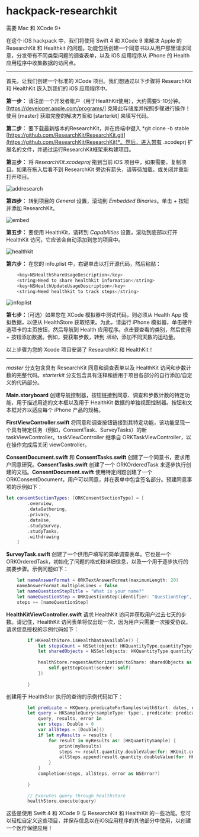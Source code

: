 # hackpack-researchkit

需要 Mac 和 XCode 9+

在这个 iOS hackpack 中，我们将使用 Swift 4 和 XCode 9 来解决 Apple 的 ResearchKit 和 Healthkit 的问题。功能包括创建一个同意书以从用户那里请求同意，分发带有不同类型问题的调查表单，以及 iOS 应用程序从 iPhone 的 Health 应用程序中收集数据的访问点。

--------------------------------------------------------------------------------

首先，让我们创建一个标准的 XCode 项目。我们想通过以下步骤将 ResearchKit 和 HealthKit 嵌入到我们的 iOS 应用程序中。

**第一步：** 请注册一个开发者帐户（用于HealthKit使用），大约需要5-10分钟。[https://developer.apple.com/programs/] 克隆此存储库并按照步骤进行操作！使用 [master] 获取完整的解决方案和 [starterkit] 来填写代码。

**第二步：** 要下载最新版本的ResearchKit，并在终端中键入 *git clone -b stable [https://github.com/ResearchKit/ResearchKit.git](https://github.com/ResearchKit/ResearchKit)*。然后，进入带有 .xcodeprj 扩展名的文件，并通过运行ResearchKit框架来构建项目。

**第三步：** 将 *ResearchKit.xcodeproj* 拖到当前 iOS 项目中，如果需要，复制项目。如果在拖入后看不到 ResearchKit 旁边有箭头，请等待加载，或关闭并重新打开项目。

![addresearch](https://cloud.githubusercontent.com/assets/6894456/21839806/9a6d44d8-d78e-11e6-8c07-640776371eb2.png)

**第四步：** 转到项目的 *General* 设置，滚动到 *Embedded Binaries*。单击 + 按钮并添加 ResearchKit。

![embed](https://cloud.githubusercontent.com/assets/6894456/21839842/d9c05b98-d78e-11e6-9857-5e3a72ee917d.png)

**第五步：** 要使用 HealthKit，请转到 *Capabilities* 设置，滚动到底部以打开 HealthKit 访问，它应该会自动添加到您的项目中。

![healthkit](https://cloud.githubusercontent.com/assets/6894456/21839857/f3322408-d78e-11e6-8f2c-910e4bee392a.png)

**第六步：** 在您的 info.plist 中，右键单击以打开源代码，然后粘贴：

```swift
    <key>NSHealthShareUsageDescription</key>
    <string>Need to share healthkit information</string>
    <key>NSHealthUpdateUsageDescription</key>
    <string>Need healthkit to track steps</string>
```

![infoplist](https://cloud.githubusercontent.com/assets/6894456/21839876/0c9ce586-d78f-11e6-855a-0b214b4c08a4.png)

**第七步：**（可选）如果您在 XCode 模拟器中测试代码，则必须从 Health App 模拟数据，以便从 HealthStore 获取结果。为此，请运行 iPhone 模拟器，单击硬件选项卡的主页按钮，然后导航到 Health 应用程序。点击要查看的类别，然后使用 + 按钮添加数据。例如，要获取步数，转到 *活动*，添加不同天数的运动量。

以上步骤为您的 Xcode 项目安装了 ResearchKit 和 HealthKit！

--------------------------------------------------------------------------------

*master* 分支包含具有 ResearchKit 同意和调查表单以及 HealthKit 访问和步数计数的完整代码。*starterkit* 分支包含具有注释和适用于项目各部分的自行添加/自定义的代码部分。

**Main.storyboard** 创建导航控制器，按钮链接到同意、调查和步数计数的特定功能，用于描述用途的文本框以及用于 HealthKit 数据的单独视图控制器。按钮和文本框对齐以适应每个 iPhone 产品的规格。

**FirstViewController.swift** 将同意和调查按钮链接到其特定功能，该功能呈现一个具有特定任务（例如，ConsentTask、SurveyTasks）的新taskViewController。taskViewController 继承自 ORKTaskViewController，以在操作完成后关闭 viewController。

**ConsentDocument.swift** 和 **ConsentTasks.swift** 创建了一个同意书，要求用户同意研究。**ConsentTasks.swift** 创建了一个 ORKOrderedTask 来逐步执行创建的文档。**ConsentDocument.swift** 使用特定问题创建了一个 ORKConsentDocument，用户可以同意，并在表单中包含签名部分。预建同意事项的示例如下：

```Swift
let consentSectionTypes: [ORKConsentSectionType] = [
        .overview,
        .dataGathering,
        .privacy,
        .dataUse,
        .studySurvey,
        .studyTasks,
        .withdrawing
    ]
```

**SurveyTask.swift** 创建了一个供用户填写的简单调查表单。它也是一个 ORKOrderedTask，初始化了问题的格式和详细信息，以及一个用于逐步执行的摘要步骤。示例问题如下：

```Swift
    let nameAnswerFormat = ORKTextAnswerFormat(maximumLength: 20)
    nameAnswerFormat.multipleLines = false
    let nameQuestionStepTitle = "What is your name?"
    let nameQuestionStep = ORKQuestionStep(identifier: "QuestionStep", title: nameQuestionStepTitle, answer: nameAnswerFormat)
    steps += [nameQuestionStep]
```

**HealthKitViewController.swift** 请求 HealthKit 访问并获取用户过去七天的步数。请记住，HealthKit 访问表单将仅出现一次，因为用户只需要一次接受协议。请求信息授权的示例代码如下：

```Swift
        if HKHealthStore.isHealthDataAvailable() {
            let stepsCount = NSSet(object: HKQuantityType.quantityType(forIdentifier: HKQuantityTypeIdentifier.stepCount))
            let sharedObjects = NSSet(objects: HKQuantityType.quantityType(forIdentifier: HKQuantityTypeIdentifier.height),HKQuantityType.quantityType(forIdentifier: HKQuantityTypeIdentifier.bodyMass))
            
            healthStore.requestAuthorization(toShare: sharedObjects as? Set<HKSampleType>, read: stepsCount as? Set<HKObjectType>, completion: { (success, err) in
                self.getStepCount(sender: self)
            })
            
        } 
```
创建用于 HealthStor 执行的查询的示例代码如下：
```Swift
        let predicate = HKQuery.predicateForSamples(withStart: dates, end: Date(), options: [])
        let query = HKSampleQuery(sampleType: type!, predicate: predicate, limit: 0, sortDescriptors: nil) {
            query, results, error in
            var steps: Double = 0
            var allSteps = [Double]()
            if let myResults = results {
                for result in myResults as! [HKQuantitySample] {
                    print(myResults)
                    steps += result.quantity.doubleValue(for: HKUnit.count())
                    allSteps.append(result.quantity.doubleValue(for: HKUnit.count()))
                }
            }
            completion(steps, allSteps, error as NSError?)
            
        }
        
        // Executes query through healthstore
        healthStore.execute(query)
```

这些是使用 Swift 4 和 XCode 9 与 ResearchKit 和 HealthKit 的一些功能。您可以轻松自定义这些项目，并保存信息以在iOS应用程序的其他部分中使用，以创建一个医疗保健应用！